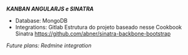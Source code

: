 ***KANBAN ANGULARJS e SINATRA***
- Database: MongoDB
- Integrations: Gitlab
Estrutura do projeto baseado nesse Cookbook Sinatra
https://github.com/abner/sinatra-backbone-bootstrap

_Future plans: Redmine integration_

